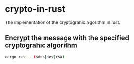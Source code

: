 # crypto-in-rust

The implementation of the cryptograhic algorithm in rust.

## Encrypt the message with the specified cryptograhic algorithm

```bash
cargo run -- (sdes|aes|rsa)
```
